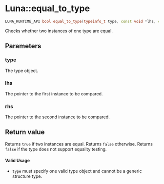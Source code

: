 # Luna::equal_to_type

```c++
LUNA_RUNTIME_API bool equal_to_type(typeinfo_t type, const void *lhs, const void *rhs)
```

Checks whether two instances of one type are equal. 



## Parameters
### type
The type object. 

### lhs
The pointer to the first instance to be compared. 

### rhs
The pointer to the second instance to be compared. 

## Return value
Returns `true` if two instances are equal. Returns `false` otherwise. Returns `false` if the type does not support equality testing. 

#### Valid Usage
* `type` must specify one valid type object and cannot be a generic structure type. 

